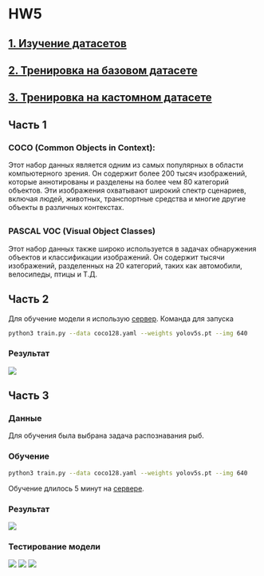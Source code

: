 # HW5


## [**1. Изучение датасетов**](/HW5/README.md#часть-1)
## [**2. Тренировка на базовом датасете**](/HW5/README.md#часть-2)
## [**3. Тренировка на кастомном датасете**](/HW5/README.md#часть-3)

##

## Часть 1

### COCO (Common Objects in Context): 
Этот набор данных является одним из самых популярных в области компьютерного зрения. Он содержит более 200 тысяч изображений,
которые аннотированы и разделены на более чем 80 категорий объектов. Эти изображения
охватывают широкий спектр сценариев, включая людей, животных, транспортные средства
и многие другие объекты в различных контекстах.

##

### PASCAL VOC (Visual Object Classes)
Этот набор данных также широко используется в
задачах обнаружения объектов и классификации изображений. Он содержит тысячи
изображений, разделенных на 20 категорий, таких как автомобили, велосипеды, птицы и
Т.Д.

## Часть 2

Для обучение модели я использую [сервер](http://lightning.ai/). 
Команда для запуска 
```bash
python3 train.py --data coco128.yaml --weights yolov5s.pt --img 640
```

### Результат

![](/HW5/runs/train/exp/results.png) 

## Часть 3

### Данные
Для обучения была выбрана задача распознавания рыб.

### Обучение
```bash
python3 train.py --data coco128.yaml --weights yolov5s.pt --img 640
```
Обучение длилось 5 минут на [сервере](http://lightning.ai/). 

### Результат

![](/HW5/runs/train/exp2/results.png) 

### Тестирование модели

![](/HW5/runs/detect/exp/1.jpg) 
![](/HW5/runs/detect/exp2/2.jpg) 
![](/HW5/runs/detect/exp3/3.jpg) 
